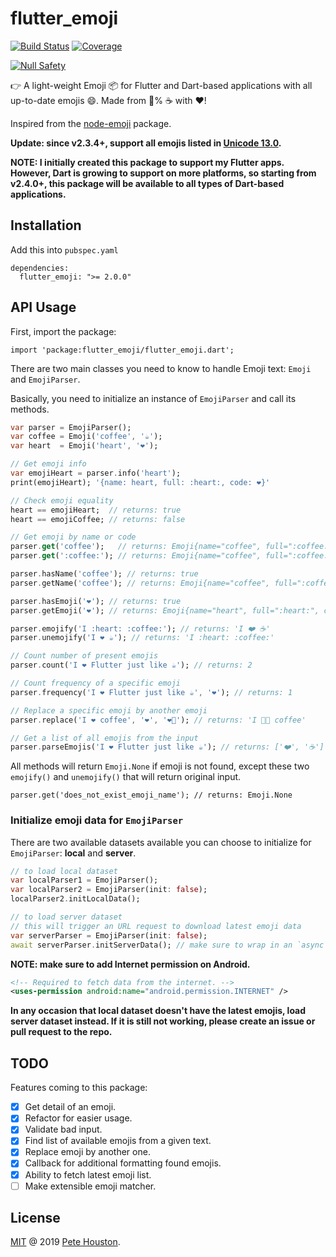 # flutter_emoji

[![Build Status](https://travis-ci.com/petehouston/flutter-emoji.svg?branch=master)](https://travis-ci.com/petehouston/flutter-emoji) [![Coverage](https://codecov.io/gh/petehouston/flutter-emoji/branch/master/graph/badge.svg)](https://codecov.io/gh/petehouston/flutter-emoji)

[![Null Safety](https://img.shields.io/badge/Null%20Safety-YES-brightgreen)](https://img.shields.io/badge/Null%20Safety-YES-brightgreen)

👉 A light-weight Emoji 📦 for Flutter and Dart-based applications with all up-to-date emojis 😄. Made from 💯% ☕ with ❤️!

Inspired from the [node-emoji](https://github.com/omnidan/node-emoji) package.

**Update: since v2.3.4+, support all emojis listed in [Unicode 13.0](https://unicode.org/versions/Unicode13.0.0/).**

**NOTE: I initially created this package to support my Flutter apps. However, Dart is growing to support on more platforms, so starting from v2.4.0+, this package will be available to all types of Dart-based applications.**

## Installation

Add this into `pubspec.yaml`

```
dependencies:
  flutter_emoji: ">= 2.0.0"
```

## API Usage

First, import the package:

```
import 'package:flutter_emoji/flutter_emoji.dart';
```

There are two main classes you need to know to handle Emoji text: `Emoji` and `EmojiParser`.

Basically, you need to initialize an instance of `EmojiParser` and call its methods.

```dart
var parser = EmojiParser();
var coffee = Emoji('coffee', '☕');
var heart  = Emoji('heart', '❤️');

// Get emoji info
var emojiHeart = parser.info('heart');
print(emojiHeart); '{name: heart, full: :heart:, code: ❤️}'

// Check emoji equality
heart == emojiHeart;  // returns: true
heart == emojiCoffee; // returns: false

// Get emoji by name or code
parser.get('coffee');   // returns: Emoji{name="coffee", full=":coffee:", code="☕"}
parser.get(':coffee:'); // returns: Emoji{name="coffee", full=":coffee:", code="☕"}

parser.hasName('coffee'); // returns: true
parser.getName('coffee'); // returns: Emoji{name="coffee", full=":coffee:", code="☕"}

parser.hasEmoji('❤️'); // returns: true
parser.getEmoji('❤️'); // returns: Emoji{name="heart", full=":heart:", code="❤️"}

parser.emojify('I :heart: :coffee:'); // returns: 'I ❤️ ☕'
parser.unemojify('I ❤️ ☕'); // returns: 'I :heart: :coffee:'

// Count number of present emojis
parser.count('I ❤️ Flutter just like ☕'); // returns: 2

// Count frequency of a specific emoji
parser.frequency('I ❤️ Flutter just like ☕', '❤️'); // returns: 1

// Replace a specific emoji by another emoji
parser.replace('I ❤️ coffee', '❤️', '❤️‍🔥'); // returns: 'I ❤️‍🔥 coffee'

// Get a list of all emojis from the input
parser.parseEmojis('I ❤️ Flutter just like ☕'); // returns: ['❤️', '☕']
```

All methods will return `Emoji.None` if emoji is not found, except these two `emojify()` and `unemojify()` that will return original input.

```
parser.get('does_not_exist_emoji_name'); // returns: Emoji.None
```

### Initialize emoji data for `EmojiParser`

There are two available datasets available you can choose to initialize for `EmojiParser`: **local** and **server**.

```dart
// to load local dataset
var localParser1 = EmojiParser();
var localParser2 = EmojiParser(init: false);
localParser2.initLocalData();

// to load server dataset
// this will trigger an URL request to download latest emoji data
var serverParser = EmojiParser(init: false);
await serverParser.initServerData(); // make sure to wrap in an `async` function/method.
```

**NOTE: make sure to add Internet permission on Android.**

```xml
<!-- Required to fetch data from the internet. -->
<uses-permission android:name="android.permission.INTERNET" />
```

**In any occasion that local dataset doesn't have the latest emojis, load server dataset instead. If it is still not working, please create an issue or pull request to the repo.**

## TODO

Features coming to this package:

- [x] Get detail of an emoji.
- [x] Refactor for easier usage.
- [x] Validate bad input.
- [x] Find list of available emojis from a given text.
- [x] Replace emoji by another one.
- [x] Callback for additional formatting found emojis.
- [x] Ability to fetch latest emoji list.
- [ ] Make extensible emoji matcher.

## License

[MIT](LICENSE.md) @ 2019 [Pete Houston](https://petehouston.com).
